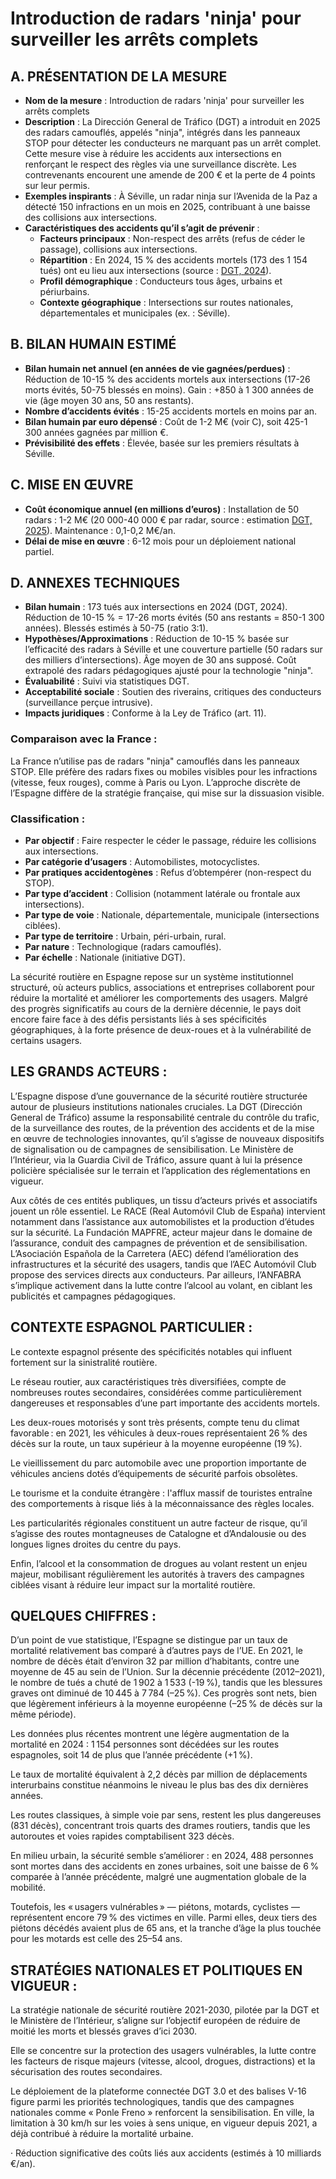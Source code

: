 # **Introduction de radars 'ninja' pour surveiller les arrêts complets**

## **A. PRÉSENTATION DE LA MESURE**

* **Nom de la mesure** : Introduction de radars 'ninja' pour surveiller les arrêts complets  
* **Description** : La Dirección General de Tráfico (DGT) a introduit en 2025 des radars camouflés, appelés "ninja", intégrés dans les panneaux STOP pour détecter les conducteurs ne marquant pas un arrêt complet. Cette mesure vise à réduire les accidents aux intersections en renforçant le respect des règles via une surveillance discrète. Les contrevenants encourent une amende de 200 € et la perte de 4 points sur leur permis.  
* **Exemples inspirants** : À Séville, un radar ninja sur l’Avenida de la Paz a détecté 150 infractions en un mois en 2025, contribuant à une baisse des collisions aux intersections.  
* **Caractéristiques des accidents qu’il s’agit de prévenir** :  
  * **Facteurs principaux** : Non-respect des arrêts (refus de céder le passage), collisions aux intersections.  
  * **Répartition** : En 2024, 15 % des accidents mortels (173 des 1 154 tués) ont eu lieu aux intersections (source : [DGT, 2024](https://www.dgt.es)).  
  * **Profil démographique** : Conducteurs tous âges, urbains et périurbains.  
  * **Contexte géographique** : Intersections sur routes nationales, départementales et municipales (ex. : Séville).

## **B. BILAN HUMAIN ESTIMÉ**

* **Bilan humain net annuel (en années de vie gagnées/perdues)** : Réduction de 10-15 % des accidents mortels aux intersections (17-26 morts évités, 50-75 blessés en moins). Gain : \+850 à 1 300 années de vie (âge moyen 30 ans, 50 ans restants).  
* **Nombre d’accidents évités** : 15-25 accidents mortels en moins par an.  
* **Bilan humain par euro dépensé** : Coût de 1-2 M€ (voir C), soit 425-1 300 années gagnées par million €.  
* **Prévisibilité des effets** : Élevée, basée sur les premiers résultats à Séville.

## **C. MISE EN ŒUVRE**

* **Coût économique annuel (en millions d’euros)** : Installation de 50 radars : 1-2 M€ (20 000-40 000 € par radar, source : estimation [DGT, 2025](https://www.dgt.es)). Maintenance : 0,1-0,2 M€/an.  
* **Délai de mise en œuvre** : 6-12 mois pour un déploiement national partiel.

## **D. ANNEXES TECHNIQUES**

* **Bilan humain** : 173 tués aux intersections en 2024 (DGT, 2024). Réduction de 10-15 % \= 17-26 morts évités (50 ans restants \= 850-1 300 années). Blessés estimés à 50-75 (ratio 3:1).  
* **Hypothèses/Approximations** : Réduction de 10-15 % basée sur l’efficacité des radars à Séville et une couverture partielle (50 radars sur des milliers d’intersections). Âge moyen de 30 ans supposé. Coût extrapolé des radars pédagogiques ajusté pour la technologie "ninja".  
* **Évaluabilité** : Suivi via statistiques DGT.  
* **Acceptabilité sociale** : Soutien des riverains, critiques des conducteurs (surveillance perçue intrusive).  
* **Impacts juridiques** : Conforme à la Ley de Tráfico (art. 11).

### **Comparaison avec la France :** 

La France n’utilise pas de radars "ninja" camouflés dans les panneaux STOP. Elle préfère des radars fixes ou mobiles visibles pour les infractions (vitesse, feux rouges), comme à Paris ou Lyon. L’approche discrète de l’Espagne diffère de la stratégie française, qui mise sur la dissuasion visible.

### **Classification :**

- **Par objectif** : Faire respecter le céder le passage, réduire les collisions aux intersections.  
- **Par catégorie d’usagers** : Automobilistes, motocyclistes.  
- **Par pratiques accidentogènes** : Refus d’obtempérer (non-respect du STOP).  
- **Par type d’accident** : Collision (notamment latérale ou frontale aux intersections).  
- **Par type de voie** : Nationale, départementale, municipale (intersections ciblées).  
- **Par type de territoire** : Urbain, péri-urbain, rural.  
- **Par nature** : Technologique (radars camouflés).  
- **Par échelle** : Nationale (initiative DGT).







La sécurité routière en Espagne repose sur un système institutionnel structuré, où acteurs publics, associations et entreprises collaborent pour réduire la mortalité et améliorer les comportements des usagers. Malgré des progrès significatifs au cours de la dernière décennie, le pays doit encore faire face à des défis persistants liés à ses spécificités géographiques, à la forte présence de deux-roues et à la vulnérabilité de certains usagers.

## **LES GRANDS ACTEURS :** 

L’Espagne dispose d’une gouvernance de la sécurité routière structurée autour de plusieurs institutions nationales cruciales. La DGT (Dirección General de Tráfico) assume la responsabilité centrale du contrôle du trafic, de la surveillance des routes, de la prévention des accidents et de la mise en œuvre de technologies innovantes, qu’il s’agisse de nouveaux dispositifs de signalisation ou de campagnes de sensibilisation. Le Ministère de l’Intérieur, via la Guardia Civil de Tráfico, assure quant à lui la présence policière spécialisée sur le terrain et l’application des réglementations en vigueur.

Aux côtés de ces entités publiques, un tissu d’acteurs privés et associatifs jouent un rôle essentiel. Le RACE (Real Automóvil Club de España) intervient notamment dans l’assistance aux automobilistes et la production d’études sur la sécurité. La Fundación MAPFRE, acteur majeur dans le domaine de l’assurance, conduit des campagnes de prévention et de sensibilisation. L’Asociación Española de la Carretera (AEC) défend l’amélioration des infrastructures et la sécurité des usagers, tandis que l’AEC Automóvil Club propose des services directs aux conducteurs. Par ailleurs, l’ANFABRA s’implique activement dans la lutte contre l’alcool au volant, en ciblant les publicités et campagnes pédagogiques.

## **CONTEXTE ESPAGNOL PARTICULIER :**

Le contexte espagnol présente des spécificités notables qui influent fortement sur la sinistralité routière. 

Le réseau routier, aux caractéristiques très diversifiées, compte de nombreuses routes secondaires, considérées comme particulièrement dangereuses et responsables d’une part importante des accidents mortels. 

Les deux-roues motorisés y sont très présents, compte tenu du climat favorable : en 2021, les véhicules à deux-roues représentaient 26 % des décès sur la route, un taux supérieur à la moyenne européenne (19 %).

Le vieillissement du parc automobile avec une proportion importante de véhicules anciens dotés d’équipements de sécurité parfois obsolètes. 

Le tourisme et la conduite étrangère : l'afflux massif de touristes entraîne des comportements à risque liés à la méconnaissance des règles locales.

Les particularités régionales constituent un autre facteur de risque, qu’il s’agisse des routes montagneuses de Catalogne et d’Andalousie ou des longues lignes droites du centre du pays. 

Enfin, l’alcool et la consommation de drogues au volant restent un enjeu majeur, mobilisant régulièrement les autorités à travers des campagnes ciblées visant à réduire leur impact sur la mortalité routière.

## **QUELQUES CHIFFRES :**

D’un point de vue statistique, l’Espagne se distingue par un taux de mortalité relativement bas comparé à d’autres pays de l’UE. En 2021, le nombre de décès était d’environ 32 par million d’habitants, contre une moyenne de 45 au sein de l’Union. Sur la décennie précédente (2012–2021), le nombre de tués a chuté de 1 902 à 1 533 (-19 %), tandis que les blessures graves ont diminué de 10 445 à 7 784 (–25 %). Ces progrès sont nets, bien que légèrement inférieurs à la moyenne européenne (–25 % de décès sur la même période).

Les données plus récentes montrent une légère augmentation de la mortalité en 2024 : 1 154 personnes sont décédées sur les routes espagnoles, soit 14 de plus que l’année précédente (+1 %). 

Le taux de mortalité équivalent à 2,2 décès par million de déplacements interurbains constitue néanmoins le niveau le plus bas des dix dernières années. 

Les routes classiques, à simple voie par sens, restent les plus dangereuses (831 décès), concentrant trois quarts des drames routiers, tandis que les autoroutes et voies rapides comptabilisent 323 décès. 

En milieu urbain, la sécurité semble s’améliorer : en 2024, 488 personnes sont mortes dans des accidents en zones urbaines, soit une baisse de 6 % comparée à l’année précédente, malgré une augmentation globale de la mobilité. 

Toutefois, les « usagers vulnérables » — piétons, motards, cyclistes — représentent encore 79 % des victimes en ville. Parmi elles, deux tiers des piétons décédés avaient plus de 65 ans, et la tranche d’âge la plus touchée pour les motards est celle des 25–54 ans.

## **STRATÉGIES NATIONALES ET POLITIQUES EN VIGUEUR :**

La stratégie nationale de sécurité routière 2021-2030, pilotée par la DGT et le Ministère de l’Intérieur, s’aligne sur l’objectif européen de réduire de moitié les morts et blessés graves d’ici 2030\. 

Elle se concentre sur la protection des usagers vulnérables, la lutte contre les facteurs de risque majeurs (vitesse, alcool, drogues, distractions) et la sécurisation des routes secondaires. 

Le déploiement de la plateforme connectée DGT 3.0 et des balises V-16 figure parmi les priorités technologiques, tandis que des campagnes nationales comme « Ponle Freno » renforcent la sensibilisation. En ville, la limitation à 30 km/h sur les voies à sens unique, en vigueur depuis 2021, a déjà contribué à réduire la mortalité urbaine.

·       Réduction significative des coûts liés aux accidents (estimés à 10 milliards €/an).